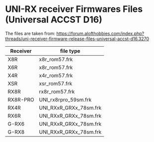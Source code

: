 # UNI-RX receiver Firmwares Files (Universal ACCST D16)

The files are taken from:
https://forum.alofthobbies.com/index.php?threads/uni-receiver-firmware-release-files-universal-accst-d16.3270




| Receiver | file type               |
|----------|-------------------------|
| X8R      | x8r_rom57.frk           |
| X6R      | x8r_rom57.frk           |
| X4R      | x4r_rom57.frk           |
| XSR      | xsr_rom57.frk           |
| RX8R     | rx8r_rom57.frk          |
| RX8R-PRO | UNI_rx8rpro_59sm.frk    |
| RX4R     | UNI_RXxR_GRXx_78sm.frk  |
| RX6R     | UNI_RXxR_GRXx_78sm.frk  |
| G-RX6    | UNI_RXxR_GRXx_78sm.frk  |
| G-RX8    | UNI_RXxR_GRXx_78sm.frk  |

